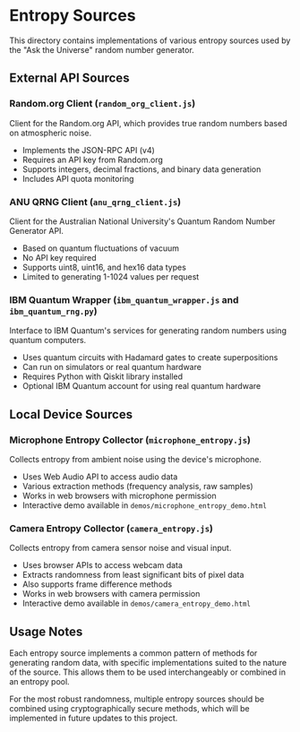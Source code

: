 # Entropy Sources

This directory contains implementations of various entropy sources used by the "Ask the Universe" random number generator.

## External API Sources

### Random.org Client (`random_org_client.js`)

Client for the Random.org API, which provides true random numbers based on atmospheric noise.

- Implements the JSON-RPC API (v4)
- Requires an API key from Random.org
- Supports integers, decimal fractions, and binary data generation
- Includes API quota monitoring

### ANU QRNG Client (`anu_qrng_client.js`)

Client for the Australian National University's Quantum Random Number Generator API.

- Based on quantum fluctuations of vacuum
- No API key required
- Supports uint8, uint16, and hex16 data types
- Limited to generating 1-1024 values per request

### IBM Quantum Wrapper (`ibm_quantum_wrapper.js` and `ibm_quantum_rng.py`)

Interface to IBM Quantum's services for generating random numbers using quantum computers.

- Uses quantum circuits with Hadamard gates to create superpositions
- Can run on simulators or real quantum hardware
- Requires Python with Qiskit library installed
- Optional IBM Quantum account for using real quantum hardware

## Local Device Sources

### Microphone Entropy Collector (`microphone_entropy.js`)

Collects entropy from ambient noise using the device's microphone.

- Uses Web Audio API to access audio data
- Various extraction methods (frequency analysis, raw samples)
- Works in web browsers with microphone permission
- Interactive demo available in `demos/microphone_entropy_demo.html`

### Camera Entropy Collector (`camera_entropy.js`)

Collects entropy from camera sensor noise and visual input.

- Uses browser APIs to access webcam data
- Extracts randomness from least significant bits of pixel data
- Also supports frame difference methods
- Works in web browsers with camera permission
- Interactive demo available in `demos/camera_entropy_demo.html`

## Usage Notes

Each entropy source implements a common pattern of methods for generating random data, with specific implementations suited to the nature of the source. This allows them to be used interchangeably or combined in an entropy pool.

For the most robust randomness, multiple entropy sources should be combined using cryptographically secure methods, which will be implemented in future updates to this project.